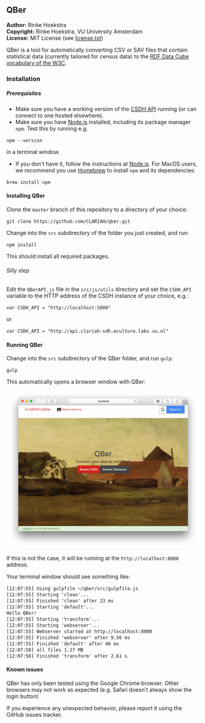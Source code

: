 ## QBer
**Author:**	Rinke Hoekstra  
**Copyright:**	Rinke Hoekstra, VU University Amsterdam  
**License:**	MIT License (see [license.txt](license.txt))  

QBer is a tool for automatically converting CSV or SAV files that contain statistical data (currently tailored for census data) to the [RDF Data Cube vocabulary of the W3C](http://www.w3.org/TR/vocab-data-cube/).

### Installation

##### Prerequisites

* Make sure you have a working version of the [CSDH API](https://github.com/CLARIAH/wp4-csdh-api) running (or can connect to one hosted elsewhere).
* Make sure you have [Node.js](http://nodejs.org) installed, including its package manager `npm`. Test this by running e.g.
```
npm --version
```
in a terminal window.
* If you don't have it, follow the instructions at [Node.js](http://nodejs.org). For MacOS users, we recommend you use [Homebrew](http://brew.sh) to install `npm` and its dependencies:
```
brew install npm
```

#### Installing QBer

Clone the `master` branch of this repository to a directory of your choice:

```
git clone https://github.com/CLARIAH/qber.git
```

Change into the `src` subdirectory of the folder you just created, and run:

```
npm install
```

This should install all required packages.

###### Silly step

Edit the `QBerAPI.js` file in the `src/js/utils` directory and set the `CSDH_API` variable to the HTTP address of the CSDH instance of your choice, e.g.:

```!javascript
var CSDH_API = "http://localhost:5000"
```

or

```!javascript
var CSDH_API = "http://api.clariah-sdh.eculture.labs.vu.nl"
```

#### Running QBer

Change into the `src` subdirectory of the QBer folder, and run `gulp`:

```
gulp
```

This automatically opens a browser window with QBer:

!["Welcome Screen"](img/welcome.png)

If this is not the case, it will be running at the `http://localhost:8000` address.  

Your terminal window should see something like:

```
[12:07:55] Using gulpfile ~/qber/src/gulpfile.js
[12:07:55] Starting 'clean'...
[12:07:55] Finished 'clean' after 23 ms
[12:07:55] Starting 'default'...
Hello QBer!
[12:07:55] Starting 'transform'...
[12:07:55] Starting 'webserver'...
[12:07:55] Webserver started at http://localhost:8000
[12:07:55] Finished 'webserver' after 9.56 ms
[12:07:55] Finished 'default' after 46 ms
[12:07:58] all files 1.17 MB
[12:07:58] Finished 'transform' after 2.61 s
```

#### Known issues

QBer has only been tested using the Google Chrome browser. Other browsers may not work as expected (e.g. Safari doesn't always show the login button)

If you experience any unexpected behavior, please report it using the GitHub issues tracker.
